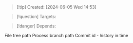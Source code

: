 
>[!tip] Created: [2024-06-05 Wed 14:53]

>[!question] Targets: 

>[!danger] Depends: 

File tree path
Process branch path
Commit id - history in time